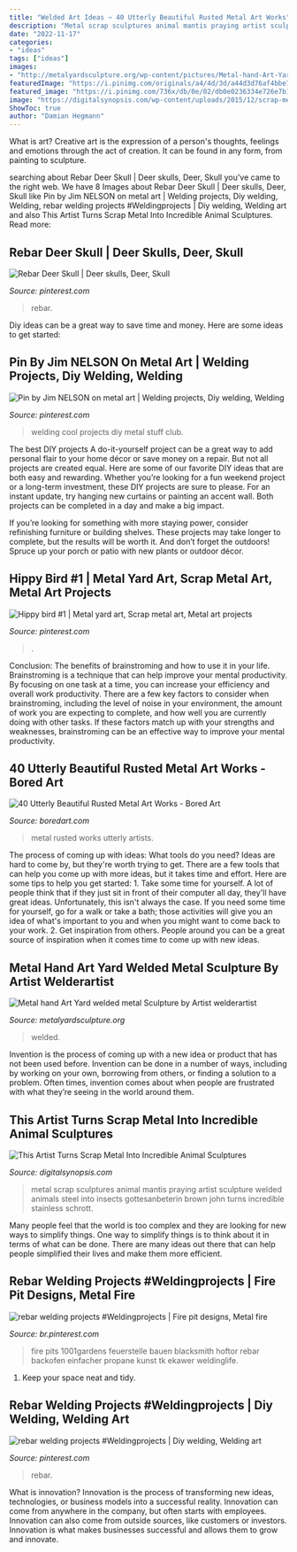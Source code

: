 ```yaml
---
title: "Welded Art Ideas ~ 40 Utterly Beautiful Rusted Metal Art Works"
description: "Metal scrap sculptures animal mantis praying artist sculpture welded animals steel into insects gottesanbeterin brown john turns incredible stainless schrott"
date: "2022-11-17"
categories:
- "ideas"
tags: ["ideas"]
images:
- "http://metalyardsculpture.org/wp-content/pictures/Metal-hand-Art-Yard-welded-metal-Sculpture-by-Artist-welderartist-02-qzvh.jpg"
featuredImage: "https://i.pinimg.com/originals/a4/4d/3d/a44d3d76af4bbe7c4982d1357b21f516.jpg"
featured_image: "https://i.pinimg.com/736x/db/0e/02/db0e0236334e726e7b14f1a22cd0c0a1--hippy.jpg"
image: "https://digitalsynopsis.com/wp-content/uploads/2015/12/scrap-metal-animal-sculptures-13.jpg"
ShowToc: true
author: "Damian Hegmann"
---
```



What is art?
Creative art is the expression of a person's thoughts, feelings and emotions through the act of creation. It can be found in any form, from painting to sculpture.

	

		
searching about Rebar Deer Skull | Deer skulls, Deer, Skull you've came to the right web. We have 8 Images about Rebar Deer Skull | Deer skulls, Deer, Skull like Pin by Jim NELSON on metal art | Welding projects, Diy welding, Welding, rebar welding projects #Weldingprojects | Diy welding, Welding art and also This Artist Turns Scrap Metal Into Incredible Animal Sculptures. Read more:
		
    
## Rebar Deer Skull | Deer Skulls, Deer, Skull

<img loading=lazy src="https://i.pinimg.com/736x/77/9d/b5/779db5f6c2c3d56b7350c927b0a59c81.jpg" onerror="this.onerror=null;this.src='https://tse3.mm.bing.net/th?id=OIP.YqlyTaKIoOszj4O_-zSDswHaJ3&amp;pid=15.1';" alt="Rebar Deer Skull | Deer skulls, Deer, Skull">

_Source: pinterest.com_

>rebar. 

	

Diy ideas can be a great way to save time and money. Here are some ideas to get started: 

    
## Pin By Jim NELSON On Metal Art | Welding Projects, Diy Welding, Welding

<img loading=lazy src="https://i.pinimg.com/originals/a4/4d/3d/a44d3d76af4bbe7c4982d1357b21f516.jpg" onerror="this.onerror=null;this.src='https://tse1.mm.bing.net/th?id=OIP.v2Zmsu4e9_y8fCMs8Dp4rQHaNK&amp;pid=15.1';" alt="Pin by Jim NELSON on metal art | Welding projects, Diy welding, Welding">

_Source: pinterest.com_

>welding cool projects diy metal stuff club. 

	

The best DIY projects
A do-it-yourself project can be a great way to add personal flair to your home décor or save money on a repair. But not all projects are created equal. Here are some of our favorite DIY ideas that are both easy and rewarding.
Whether you’re looking for a fun weekend project or a long-term investment, these DIY projects are sure to please. For an instant update, try hanging new curtains or painting an accent wall. Both projects can be completed in a day and make a big impact.

If you’re looking for something with more staying power, consider refinishing furniture or building shelves. These projects may take longer to complete, but the results will be worth it. And don’t forget the outdoors! Spruce up your porch or patio with new plants or outdoor décor.

    
## Hippy Bird #1 | Metal Yard Art, Scrap Metal Art, Metal Art Projects

<img loading=lazy src="https://i.pinimg.com/736x/db/0e/02/db0e0236334e726e7b14f1a22cd0c0a1--hippy.jpg" onerror="this.onerror=null;this.src='https://tse1.mm.bing.net/th?id=OIP.0sq8WNTKZqEi4ifLWSe4QwHaKk&amp;pid=15.1';" alt="Hippy bird #1 | Metal yard art, Scrap metal art, Metal art projects">

_Source: pinterest.com_

>. 

	

Conclusion: The benefits of brainstroming and how to use it in your life.
Brainstroming is a technique that can help improve your mental productivity. By focusing on one task at a time, you can increase your efficiency and overall work productivity. There are a few key factors to consider when brainstroming, including the level of noise in your environment, the amount of work you are expecting to complete, and how well you are currently doing with other tasks. If these factors match up with your strengths and weaknesses, brainstroming can be an effective way to improve your mental productivity.

    
## 40 Utterly Beautiful Rusted Metal Art Works - Bored Art

<img loading=lazy src="https://www.boredart.com/wp-content/uploads/2016/05/Utterly-Beautiful-Rusted-Metal-Art-Works-18.jpg" onerror="this.onerror=null;this.src='https://tse1.mm.bing.net/th?id=OIP.NZfec04Sj74P1Y4nyBv_NAHaKW&amp;pid=15.1';" alt="40 Utterly Beautiful Rusted Metal Art Works - Bored Art">

_Source: boredart.com_

>metal rusted works utterly artists. 

	

The process of coming up with ideas: What tools do you need?
Ideas are hard to come by, but they're worth trying to get. There are a few tools that can help you come up with more ideas, but it takes time and effort. Here are some tips to help you get started: 1. Take some time for yourself. A lot of people think that if they just sit in front of their computer all day, they'll have great ideas. Unfortunately, this isn't always the case. If you need some time for yourself, go for a walk or take a bath; those activities will give you an idea of what's important to you and when you might want to come back to your work. 2. Get inspiration from others. People around you can be a great source of inspiration when it comes time to come up with new ideas.

    
## Metal Hand Art Yard Welded Metal Sculpture By Artist Welderartist

<img loading=lazy src="http://metalyardsculpture.org/wp-content/pictures/Metal-hand-Art-Yard-welded-metal-Sculpture-by-Artist-welderartist-02-qzvh.jpg" onerror="this.onerror=null;this.src='https://tse3.mm.bing.net/th?id=OIP.Evn59eB3VAh4HVihBpio9gAAAA&amp;pid=15.1';" alt="Metal hand Art Yard welded metal Sculpture by Artist welderartist">

_Source: metalyardsculpture.org_

>welded. 

	

Invention is the process of coming up with a new idea or product that has not been used before. Invention can be done in a number of ways, including by working on your own, borrowing from others, or finding a solution to a problem. Often times, invention comes about when people are frustrated with what they’re seeing in the world around them.

    
## This Artist Turns Scrap Metal Into Incredible Animal Sculptures

<img loading=lazy src="https://digitalsynopsis.com/wp-content/uploads/2015/12/scrap-metal-animal-sculptures-13.jpg" onerror="this.onerror=null;this.src='https://tse4.mm.bing.net/th?id=OIP.zNgBZkoVS9uP_t_UR8RZ1QHaLH&amp;pid=15.1';" alt="This Artist Turns Scrap Metal Into Incredible Animal Sculptures">

_Source: digitalsynopsis.com_

>metal scrap sculptures animal mantis praying artist sculpture welded animals steel into insects gottesanbeterin brown john turns incredible stainless schrott. 

	

Many people feel that the world is too complex and they are looking for new ways to simplify things. One way to simplify things is to think about it in terms of what can be done. There are many ideas out there that can help people simplified their lives and make them more efficient.

    
## Rebar Welding Projects #Weldingprojects | Fire Pit Designs, Metal Fire

<img loading=lazy src="https://i.pinimg.com/736x/f6/37/1f/f6371f46c19377dce5fc03f37f35edd9.jpg" onerror="this.onerror=null;this.src='https://tse2.mm.bing.net/th?id=OIP.0rq_ZTBIDLYInAgIyoNC-AHaLH&amp;pid=15.1';" alt="rebar welding projects #Weldingprojects | Fire pit designs, Metal fire">

_Source: br.pinterest.com_

>fire pits 1001gardens feuerstelle bauen blacksmith hoftor rebar backofen einfacher propane kunst tk ekawer weldinglife. 

	

1. Keep your space neat and tidy.

    
## Rebar Welding Projects #Weldingprojects | Diy Welding, Welding Art

<img loading=lazy src="https://i.pinimg.com/736x/a2/8b/a0/a28ba0e8a04ffe34502d7e1a1e863460.jpg" onerror="this.onerror=null;this.src='https://tse3.mm.bing.net/th?id=OIP.mCS-HBjkgR1YLLYZRJo3vAHaJ3&amp;pid=15.1';" alt="rebar welding projects #Weldingprojects | Diy welding, Welding art">

_Source: pinterest.com_

>rebar. 

	

What is innovation?
Innovation is the process of transforming new ideas, technologies, or business models into a successful reality. Innovation can come from anywhere in the company, but often starts with employees. Innovation can also come from outside sources, like customers or investors. Innovation is what makes businesses successful and allows them to grow and innovate.

